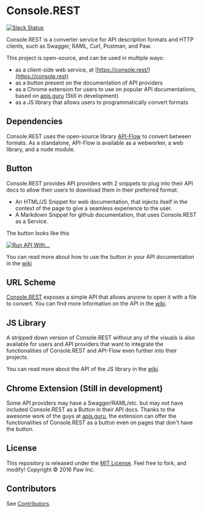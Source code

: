 # Console.REST

[![Slack Status](https://console-rest-slackin.herokuapp.com/badge.svg)](https://console-rest-slackin.herokuapp.com)

Console.REST is a converter service for API description formats and HTTP clients, such as Swagger, RAML, Curl, Postman, and Paw.

This project is open-source, and can be used in multiple ways:
- as a client-side web service, at [https://console.rest/](https://console.rest)
- as a button present on the documentation of API providers
- as a Chrome extension for users to use on popular API documentations, based on [apis.guru](https://apis.guru) (Still in development)
- as a JS library that allows users to programmatically convert formats

## Dependencies

Console.REST uses the open-source library [API-Flow](https://github.com/luckymarmot/API-Flow) to convert between formats. As a standalone, API-Flow is available as a webworker, a web library, and a node module.

## Button

Console.REST provides API providers with 2 snippets to plug into their API docs to allow their users to download them in their preferred format:
- An HTML/JS Snippet for web documentation, that injects itself in the context of the page to give a seamless experience to the user.
- A Markdown Snippet for github documentation, that uses Console.REST as a Service.

The button looks like this

[![Run API With...](https://console.rest/github.io/assets/buttons/run_with_red.svg)](https://console.rest/#?name=swagger&format=swagger&version=v2.0&uri=https%3A%2F%2Fapi.apis.guru%2Fv2%2Fspecs%2Fxkcd.com%2F1.0.0%2Fswagger.yaml)

You can read more about how to use the button in your API documentation in the [wiki](https://github.com/luckymarmot/console-rest/wiki)

## URL Scheme

[Console.REST](https://console.rest) exposes a simple API that allows anyone to open it with a file to convert. You can find more information on the API in the [wiki](https://github.com/luckymarmot/console-rest/wiki/window.location.hash).

## JS Library

A stripped down version of Console.REST without any of the visuals is also available for users and API providers that want to integrate the functionalities of Console.REST and API-Flow even further into their projects.

You can read more about the API of the JS library in the [wiki](https://github.com/luckymarmot/console-rest/wiki/using-the-js-library).

## Chrome Extension (Still in development)

Some API providers may have a Swagger/RAML/etc. but may not have included Console.REST as a Button in their API docs. Thanks to the awesome work of the guys at [apis.guru](https://apis.guru), the extension can offer the functionalities of Console.REST as a button even on pages that don't have the button.

## License

This repository is released under the [MIT License](LICENSE). Feel free to fork, and modify!
Copyright © 2016 Paw Inc.

## Contributors

See [Contributors](https://github.com/luckymarmot/console-rest/graphs/contributors).
